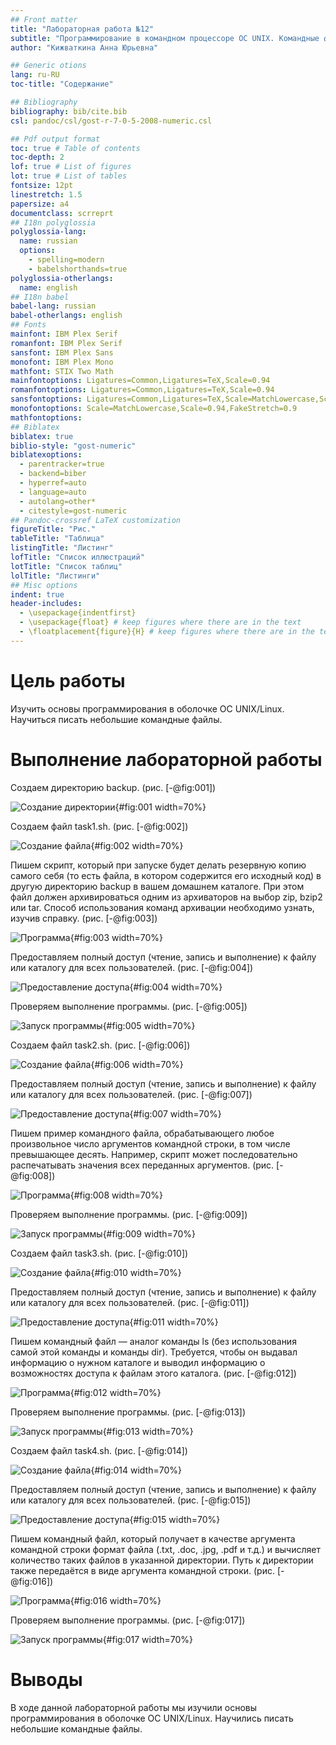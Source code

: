 ```yaml
---
## Front matter
title: "Лабораторная работа №12"
subtitle: "Программирование в командном процессоре ОС UNIX. Командные файлы"
author: "Кижваткина Анна Юрьевна"

## Generic otions
lang: ru-RU
toc-title: "Содержание"

## Bibliography
bibliography: bib/cite.bib
csl: pandoc/csl/gost-r-7-0-5-2008-numeric.csl

## Pdf output format
toc: true # Table of contents
toc-depth: 2
lof: true # List of figures
lot: true # List of tables
fontsize: 12pt
linestretch: 1.5
papersize: a4
documentclass: scrreprt
## I18n polyglossia
polyglossia-lang:
  name: russian
  options:
	- spelling=modern
	- babelshorthands=true
polyglossia-otherlangs:
  name: english
## I18n babel
babel-lang: russian
babel-otherlangs: english
## Fonts
mainfont: IBM Plex Serif
romanfont: IBM Plex Serif
sansfont: IBM Plex Sans
monofont: IBM Plex Mono
mathfont: STIX Two Math
mainfontoptions: Ligatures=Common,Ligatures=TeX,Scale=0.94
romanfontoptions: Ligatures=Common,Ligatures=TeX,Scale=0.94
sansfontoptions: Ligatures=Common,Ligatures=TeX,Scale=MatchLowercase,Scale=0.94
monofontoptions: Scale=MatchLowercase,Scale=0.94,FakeStretch=0.9
mathfontoptions:
## Biblatex
biblatex: true
biblio-style: "gost-numeric"
biblatexoptions:
  - parentracker=true
  - backend=biber
  - hyperref=auto
  - language=auto
  - autolang=other*
  - citestyle=gost-numeric
## Pandoc-crossref LaTeX customization
figureTitle: "Рис."
tableTitle: "Таблица"
listingTitle: "Листинг"
lofTitle: "Список иллюстраций"
lotTitle: "Список таблиц"
lolTitle: "Листинги"
## Misc options
indent: true
header-includes:
  - \usepackage{indentfirst}
  - \usepackage{float} # keep figures where there are in the text
  - \floatplacement{figure}{H} # keep figures where there are in the text
---
```


# Цель работы

Изучить основы программирования в оболочке ОС UNIX/Linux. Научиться писать небольшие командные файлы.

# Выполнение лабораторной работы


Создаем директорию backup. (рис. [-@fig:001])

![Создание директории](image/1.png){#fig:001 width=70%}

Создаем файл task1.sh. (рис. [-@fig:002])

![Создание файла](image/2.png){#fig:002 width=70%}

Пишем скрипт, который при запуске будет делать резервную копию самого себя (то есть файла, в котором содержится его исходный код) в другую директорию backup в вашем домашнем каталоге. При этом файл должен архивироваться одним из архиваторов на выбор zip, bzip2 или tar. Способ использования команд архивации необходимо узнать, изучив справку.  (рис. [-@fig:003])

![Программа](image/3.png){#fig:003 width=70%}

Предоставляем полный доступ (чтение, запись и выполнение) к файлу или каталогу для всех пользователей. (рис. [-@fig:004])

![Предоставление доступа](image/4.png){#fig:004 width=70%}

Проверяем выполнение программы. (рис. [-@fig:005])

![Запуск программы](image/5.png){#fig:005 width=70%}

Создаем файл task2.sh. (рис. [-@fig:006])

![Создание файла](image/6.png){#fig:006 width=70%}

Предоставляем полный доступ (чтение, запись и выполнение) к файлу или каталогу для всех пользователей. (рис. [-@fig:007])

![Предоставление доступа](image/7.png){#fig:007 width=70%}

Пишем пример командного файла, обрабатывающего любое произвольное число аргументов командной строки, в том числе превышающее десять. Например, скрипт может последовательно распечатывать значения всех переданных аргументов. (рис. [-@fig:008])

![Программа](image/8.png){#fig:008 width=70%}

Проверяем выполнение программы. (рис. [-@fig:009])

![Запуск программы](image/9.png){#fig:009 width=70%}

Создаем файл task3.sh. (рис. [-@fig:010])

![Создание файла](image/10.png){#fig:010 width=70%}

Предоставляем полный доступ (чтение, запись и выполнение) к файлу или каталогу для всех пользователей. (рис. [-@fig:011])

![Предоставление доступа](image/11.png){#fig:011 width=70%}

Пишем командный файл — аналог команды ls (без использования самой этой команды и команды dir). Требуется, чтобы он выдавал информацию о нужном каталоге и выводил информацию о возможностях доступа к файлам этого каталога. (рис. [-@fig:012])

![Программа](image/12.png){#fig:012 width=70%}

Проверяем выполнение программы. (рис. [-@fig:013])

![Запуск программы](image/13.png){#fig:013 width=70%}

Создаем файл task4.sh. (рис. [-@fig:014])

![Создание файла](image/14.png){#fig:014 width=70%}

Предоставляем полный доступ (чтение, запись и выполнение) к файлу или каталогу для всех пользователей. (рис. [-@fig:015])

![Предоставление доступа](image/15.png){#fig:015 width=70%}

Пишем командный файл, который получает в качестве аргумента командной строки формат файла (.txt, .doc, .jpg, .pdf и т.д.) и вычисляет количество таких файлов в указанной директории. Путь к директории также передаётся в виде аргумента командной строки. (рис. [-@fig:016])

![Программа](image/16.png){#fig:016 width=70%}

Проверяем выполнение программы. (рис. [-@fig:017])

![Запуск программы](image/17.png){#fig:017 width=70%}

# Выводы

В ходе данной лабораторной работы мы изучили основы программирования в оболочке ОС UNIX/Linux. Научились писать небольшие командные файлы.
